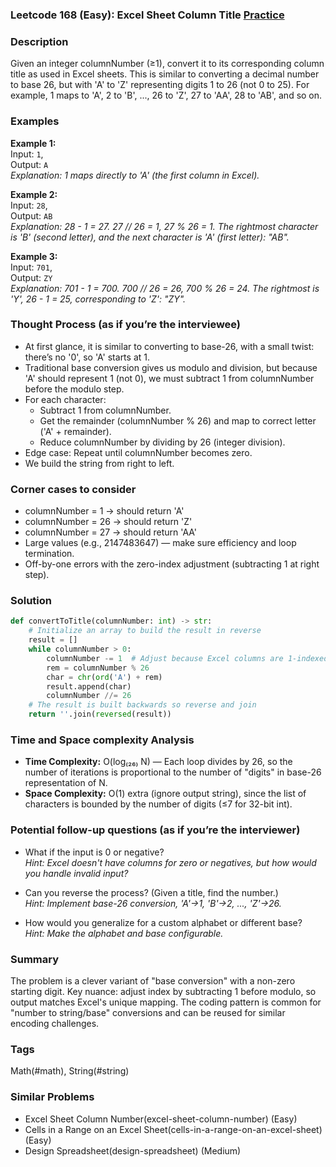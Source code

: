 ### Leetcode 168 (Easy): Excel Sheet Column Title [Practice](https://leetcode.com/problems/excel-sheet-column-title)

### Description  
Given an integer columnNumber (≥1), convert it to its corresponding column title as used in Excel sheets. This is similar to converting a decimal number to base 26, but with 'A' to 'Z' representing digits 1 to 26 (not 0 to 25). For example, 1 maps to 'A', 2 to 'B', ..., 26 to 'Z', 27 to 'AA', 28 to 'AB', and so on.

### Examples  

**Example 1:**  
Input: `1`,  
Output: `A`  
*Explanation: 1 maps directly to 'A' (the first column in Excel).*

**Example 2:**  
Input: `28`,  
Output: `AB`  
*Explanation: 28 - 1 = 27. 27 // 26 = 1, 27 % 26 = 1. The rightmost character is 'B' (second letter), and the next character is 'A' (first letter): "AB".*

**Example 3:**  
Input: `701`,  
Output: `ZY`  
*Explanation: 701 - 1 = 700. 700 // 26 = 26, 700 % 26 = 24. The rightmost is 'Y', 26 - 1 = 25, corresponding to 'Z': "ZY".*

### Thought Process (as if you’re the interviewee)  

- At first glance, it is similar to converting to base-26, with a small twist: there’s no '0', so 'A' starts at 1.
- Traditional base conversion gives us modulo and division, but because 'A' should represent 1 (not 0), we must subtract 1 from columnNumber before the modulo step.
- For each character:
  - Subtract 1 from columnNumber.
  - Get the remainder (columnNumber % 26) and map to correct letter ('A' + remainder).
  - Reduce columnNumber by dividing by 26 (integer division).
- Edge case: Repeat until columnNumber becomes zero.
- We build the string from right to left.

### Corner cases to consider  
- columnNumber = 1 → should return 'A'
- columnNumber = 26 → should return 'Z'
- columnNumber = 27 → should return 'AA'
- Large values (e.g., 2147483647) — make sure efficiency and loop termination.
- Off-by-one errors with the zero-index adjustment (subtracting 1 at right step).

### Solution

```python
def convertToTitle(columnNumber: int) -> str:
    # Initialize an array to build the result in reverse
    result = []
    while columnNumber > 0:
        columnNumber -= 1  # Adjust because Excel columns are 1-indexed
        rem = columnNumber % 26
        char = chr(ord('A') + rem)
        result.append(char)
        columnNumber //= 26
    # The result is built backwards so reverse and join
    return ''.join(reversed(result))
```

### Time and Space complexity Analysis  

- **Time Complexity:** O(log₍₂₆₎ N) — Each loop divides by 26, so the number of iterations is proportional to the number of "digits" in base-26 representation of N.
- **Space Complexity:** O(1) extra (ignore output string), since the list of characters is bounded by the number of digits (≤7 for 32-bit int).

### Potential follow-up questions (as if you’re the interviewer)  

- What if the input is 0 or negative?  
  *Hint: Excel doesn't have columns for zero or negatives, but how would you handle invalid input?*

- Can you reverse the process? (Given a title, find the number.)  
  *Hint: Implement base-26 conversion, 'A'→1, 'B'→2, ..., 'Z'→26.*

- How would you generalize for a custom alphabet or different base?  
  *Hint: Make the alphabet and base configurable.*

### Summary
The problem is a clever variant of "base conversion" with a non-zero starting digit. Key nuance: adjust index by subtracting 1 before modulo, so output matches Excel's unique mapping. The coding pattern is common for "number to string/base" conversions and can be reused for similar encoding challenges.

### Tags
Math(#math), String(#string)

### Similar Problems
- Excel Sheet Column Number(excel-sheet-column-number) (Easy)
- Cells in a Range on an Excel Sheet(cells-in-a-range-on-an-excel-sheet) (Easy)
- Design Spreadsheet(design-spreadsheet) (Medium)